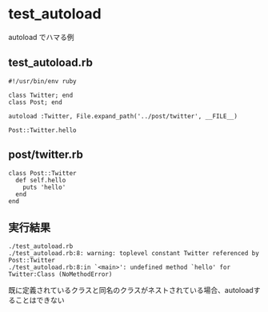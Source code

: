 # test_autoload

autoload でハマる例

## test_autoload.rb

~~~
#!/usr/bin/env ruby

class Twitter; end
class Post; end

autoload :Twitter, File.expand_path('../post/twitter', __FILE__)

Post::Twitter.hello
~~~

## post/twitter.rb

~~~
class Post::Twitter
  def self.hello
    puts 'hello'
  end
end
~~~

## 実行結果


~~~
./test_autoload.rb
./test_autoload.rb:8: warning: toplevel constant Twitter referenced by Post::Twitter
./test_autoload.rb:8:in `<main>': undefined method `hello' for Twitter:Class (NoMethodError)
~~~

既に定義されているクラスと同名のクラスがネストされている場合、autoloadすることはできない
